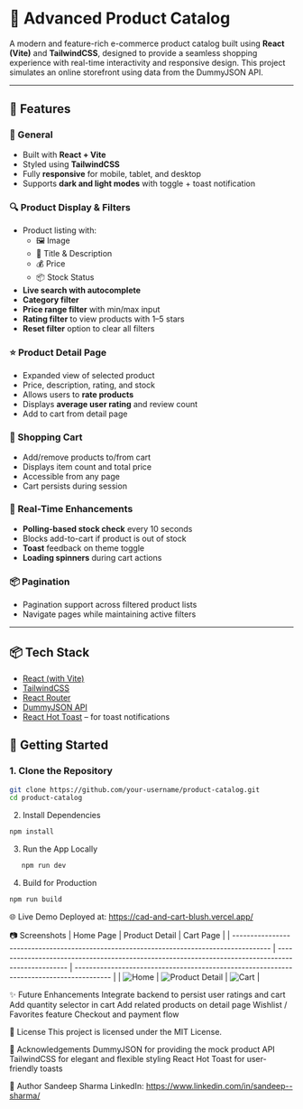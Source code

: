 # 🛒 Advanced Product Catalog

A modern and feature-rich e-commerce product catalog built using **React (Vite)** and **TailwindCSS**, designed to provide a seamless shopping experience with real-time interactivity and responsive design. This project simulates an online storefront using data from the DummyJSON API.

---

## 🚀 Features

### 🧭 General
- Built with **React + Vite**
- Styled using **TailwindCSS**
- Fully **responsive** for mobile, tablet, and desktop
- Supports **dark and light modes** with toggle + toast notification

### 🔍 Product Display & Filters
- Product listing with:
  - 🖼️ Image
  - 🧾 Title & Description
  - 💰 Price
  - 📦 Stock Status
- **Live search with autocomplete**
- **Category filter**
- **Price range filter** with min/max input
- **Rating filter** to view products with 1–5 stars
- **Reset filter** option to clear all filters

### ⭐ Product Detail Page
- Expanded view of selected product
- Price, description, rating, and stock
- Allows users to **rate products**
- Displays **average user rating** and review count
- Add to cart from detail page

### 🛒 Shopping Cart
- Add/remove products to/from cart
- Displays item count and total price
- Accessible from any page
- Cart persists during session

### 🔄 Real-Time Enhancements
- **Polling-based stock check** every 10 seconds
- Blocks add-to-cart if product is out of stock
- **Toast** feedback on theme toggle
- **Loading spinners** during cart actions

### 📦 Pagination
- Pagination support across filtered product lists
- Navigate pages while maintaining active filters

---

## 📦 Tech Stack

- [React (with Vite)](https://vitejs.dev/)
- [TailwindCSS](https://tailwindcss.com/)
- [React Router](https://reactrouter.com/)
- [DummyJSON API](https://dummyjson.com/)
- [React Hot Toast](https://react-hot-toast.com/) – for toast notifications

## 🧪 Getting Started

### 1. Clone the Repository

```bash
git clone https://github.com/your-username/product-catalog.git
cd product-catalog
```
2. Install Dependencies
```bash
npm install
```
3. Run the App Locally
```bash
   npm run dev
```
4. Build for Production
```bash
npm run build
```
🌐 Live Demo
Deployed at: https://cad-and-cart-blush.vercel.app/

📷 Screenshots
| Home Page                                                                                | Product Detail                                                                                     | Cart Page                                                                                |
| ---------------------------------------------------------------------------------------- | -------------------------------------------------------------------------------------------------- | ---------------------------------------------------------------------------------------- |
| ![Home](https://github.com/user-attachments/assets/a719a4f8-cbc8-410a-8658-60ffb873e222) | ![Product Detail](https://github.com/user-attachments/assets/0b088b54-ae35-4653-86ab-b45515fcb57f) | ![Cart](https://github.com/user-attachments/assets/f80a17fe-86a0-46e5-9602-18daecd09258) |



✨ Future Enhancements
      Integrate backend to persist user ratings and cart
      Add quantity selector in cart
      Add related products on detail page
      Wishlist / Favorites feature
      Checkout and payment flow

📜 License
      This project is licensed under the MIT License.

🙌 Acknowledgements
      DummyJSON for providing the mock product API
      TailwindCSS for elegant and flexible styling
      React Hot Toast for user-friendly toasts

👤 Author
Sandeep Sharma
LinkedIn: https://www.linkedin.com/in/sandeep--sharma/
